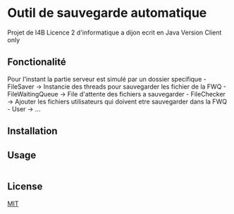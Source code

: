 # Outil de sauvegarde automatique

Projet de I4B Licence 2 d'informatique a dijon ecrit en Java
Version Client only

## Fonctionalité 
Pour l'instant la partie serveur est simulé par un dossier specifique
    - FileSaver -> Instancie des threads pour sauvegarder les fichier de la FWQ
    - FileWaitingQueue -> File d'attente des fichiers a sauvegarder
    - FileChecker -> Ajouter les fichiers utilisateurs qui doivent etre sauvegarder dans la FWQ
    - User -> ...
## Installation


## Usage

```bash

```


## License

[MIT](https://choosealicense.com/licenses/mit/)
